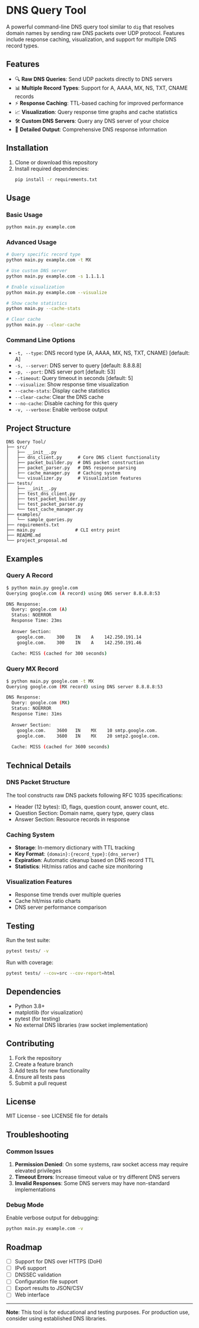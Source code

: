 # DNS Query Tool

A powerful command-line DNS query tool similar to `dig` that resolves domain names by sending raw DNS packets over UDP protocol. Features include response caching, visualization, and support for multiple DNS record types.

## Features

- 🔍 **Raw DNS Queries**: Send UDP packets directly to DNS servers
- 📊 **Multiple Record Types**: Support for A, AAAA, MX, NS, TXT, CNAME records
- ⚡ **Response Caching**: TTL-based caching for improved performance
- 📈 **Visualization**: Query response time graphs and cache statistics
- 🛠️ **Custom DNS Servers**: Query any DNS server of your choice
- 📝 **Detailed Output**: Comprehensive DNS response information

## Installation

1. Clone or download this repository
2. Install required dependencies:
   ```bash
   pip install -r requirements.txt
   ```

## Usage

### Basic Usage
```bash
python main.py example.com
```

### Advanced Usage
```bash
# Query specific record type
python main.py example.com -t MX

# Use custom DNS server
python main.py example.com -s 1.1.1.1

# Enable visualization
python main.py example.com --visualize

# Show cache statistics
python main.py --cache-stats

# Clear cache
python main.py --clear-cache
```

### Command Line Options

- `-t, --type`: DNS record type (A, AAAA, MX, NS, TXT, CNAME) [default: A]
- `-s, --server`: DNS server to query [default: 8.8.8.8]
- `-p, --port`: DNS server port [default: 53]
- `--timeout`: Query timeout in seconds [default: 5]
- `--visualize`: Show response time visualization
- `--cache-stats`: Display cache statistics
- `--clear-cache`: Clear the DNS cache
- `--no-cache`: Disable caching for this query
- `-v, --verbose`: Enable verbose output

## Project Structure

```
DNS Query Tool/
├── src/
│   ├── __init__.py
│   ├── dns_client.py      # Core DNS client functionality
│   ├── packet_builder.py  # DNS packet construction
│   ├── packet_parser.py   # DNS response parsing
│   ├── cache_manager.py   # Caching system
│   └── visualizer.py      # Visualization features
├── tests/
│   ├── __init__.py
│   ├── test_dns_client.py
│   ├── test_packet_builder.py
│   ├── test_packet_parser.py
│   └── test_cache_manager.py
├── examples/
│   └── sample_queries.py
├── requirements.txt
├── main.py               # CLI entry point
├── README.md
└── project_proposal.md
```

## Examples

### Query A Record
```bash
$ python main.py google.com
Querying google.com (A record) using DNS server 8.8.8.8:53

DNS Response:
  Query: google.com (A)
  Status: NOERROR
  Response Time: 23ms
  
  Answer Section:
    google.com.    300    IN    A    142.250.191.14
    google.com.    300    IN    A    142.250.191.46
  
  Cache: MISS (cached for 300 seconds)
```

### Query MX Record
```bash
$ python main.py google.com -t MX
Querying google.com (MX record) using DNS server 8.8.8.8:53

DNS Response:
  Query: google.com (MX)
  Status: NOERROR
  Response Time: 31ms
  
  Answer Section:
    google.com.    3600   IN    MX    10 smtp.google.com.
    google.com.    3600   IN    MX    20 smtp2.google.com.
  
  Cache: MISS (cached for 3600 seconds)
```

## Technical Details

### DNS Packet Structure
The tool constructs raw DNS packets following RFC 1035 specifications:
- Header (12 bytes): ID, flags, question count, answer count, etc.
- Question Section: Domain name, query type, query class
- Answer Section: Resource records in response

### Caching System
- **Storage**: In-memory dictionary with TTL tracking
- **Key Format**: `{domain}:{record_type}:{dns_server}`
- **Expiration**: Automatic cleanup based on DNS record TTL
- **Statistics**: Hit/miss ratios and cache size monitoring

### Visualization Features
- Response time trends over multiple queries
- Cache hit/miss ratio charts
- DNS server performance comparison

## Testing

Run the test suite:
```bash
pytest tests/ -v
```

Run with coverage:
```bash
pytest tests/ --cov=src --cov-report=html
```

## Dependencies

- Python 3.8+
- matplotlib (for visualization)
- pytest (for testing)
- No external DNS libraries (raw socket implementation)

## Contributing

1. Fork the repository
2. Create a feature branch
3. Add tests for new functionality
4. Ensure all tests pass
5. Submit a pull request

## License

MIT License - see LICENSE file for details

## Troubleshooting

### Common Issues

1. **Permission Denied**: On some systems, raw socket access may require elevated privileges
2. **Timeout Errors**: Increase timeout value or try different DNS servers
3. **Invalid Responses**: Some DNS servers may have non-standard implementations

### Debug Mode
Enable verbose output for debugging:
```bash
python main.py example.com -v
```

## Roadmap

- [ ] Support for DNS over HTTPS (DoH)
- [ ] IPv6 support
- [ ] DNSSEC validation
- [ ] Configuration file support
- [ ] Export results to JSON/CSV
- [ ] Web interface

---

**Note**: This tool is for educational and testing purposes. For production use, consider using established DNS libraries.